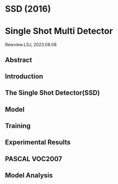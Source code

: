 # SSD (2016)
# Single Shot Multi Detector #
Rewview.LSJ, 2023.08.08   
## Abstract   

## Introduction   

## The Single Shot Detector(SSD)   

## Model   

## Training   

## Experimental Results   

## PASCAL VOC2007   

## Model Analysis   

